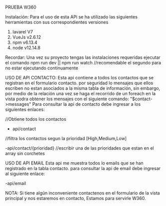 PRUEBA W360

Instalación:
Para el uso de esta APi se ha utilizado las siguientes herramientas con sus correspondientes versiones

1. lavarel V7
2. VueJs v2.6.12
3. npm v6.13.4
4. node v12.14.8

Recordar: Una vez su proyecto tengas las instalaciones requeridas ejecutar el comando
 npm run dev || npm run watch //recomendable el segundo para no estar ejecutando continuamente  

USO DE API CONTACTO:
Esta api contiene a todos los contactos que se registran en el formulario contacto.
por seguridad lo mensajes que ellos escriben no estan asociados a la misma tabla de información,
sin embargo, por medio de la relación una vez se haga el recorrido de un foreach en la vista
podra obtener los mensajes con el siguiente comando:
"$contact->messages"
Para consultar la api de contacto debe ingresar a los siguientes enlaces:

//Obtiene todos los contactos

- api/contact

//filtra los contactos segun la prioridad [High,Medium,Low] 

-api/contact/{prioridad} //escribir una de las prioridades que estan en el array sin corchetes


USO DE API EMAIL
Esta api me muestra todos lo emails que se han registrado en la tabla contacto.
para consultar la api de email debe ingresar al siguiente enlace:

-api/email

NOTA: Si tiene algún inconveniente contactenos en el formulario de la vista principal y nos estaremos en contacto,
Estamos para servirle W360.
